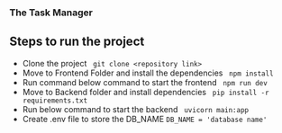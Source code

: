 ### The Task Manager

## Steps to run the project

- Clone the project
  ` git clone <repository link>`
- Move to Frontend Folder and install the dependencies
  ` npm install`
- Run command below command to start the frontend
  ` npm run dev`
- Move to Backend folder and install dependencies
  ` pip install -r requirements.txt`
- Run below command to start the backend
  ` uvicorn main:app`
- Create .env file to store the DB_NAME
  `DB_NAME = 'database name'`          
